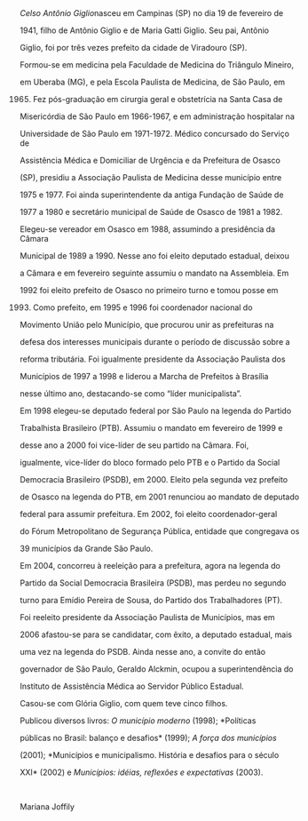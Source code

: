 

 



*Celso Antônio Giglio*nasceu em Campinas (SP) no dia 19 de fevereiro de

1941, filho de Antônio Giglio e de Maria Gatti Giglio. Seu pai, Antônio

Giglio, foi por três vezes prefeito da cidade de Viradouro (SP).



Formou-se em medicina pela Faculdade de Medicina do Triângulo Mineiro,

em Uberaba (MG), e pela Escola Paulista de Medicina, de São Paulo, em

1965. Fez pós-graduação em cirurgia geral e obstetrícia na Santa Casa de

Misericórdia de São Paulo em 1966-1967, e em administração hospitalar na

Universidade de São Paulo em 1971-1972. Médico concursado do Serviço de

Assistência Médica e Domiciliar de Urgência e da Prefeitura de Osasco

(SP), presidiu a Associação Paulista de Medicina desse município entre

1975 e 1977. Foi ainda superintendente da antiga Fundação de Saúde de

1977 a 1980 e secretário municipal de Saúde de Osasco de 1981 a 1982.



Elegeu-se vereador em Osasco em 1988, assumindo a presidência da Câmara

Municipal de 1989 a 1990. Nesse ano foi eleito deputado estadual, deixou

a Câmara e em fevereiro seguinte assumiu o mandato na Assembleia. Em

1992 foi eleito prefeito de Osasco no primeiro turno e tomou posse em

1993. Como prefeito, em 1995 e 1996 foi coordenador nacional do

Movimento União pelo Município, que procurou unir as prefeituras na

defesa dos interesses municipais durante o período de discussão sobre a

reforma tributária. Foi igualmente presidente da Associação Paulista dos

Municípios de 1997 a 1998 e liderou a Marcha de Prefeitos à Brasília

nesse último ano, destacando-se como “líder municipalista”.



Em 1998 elegeu-se deputado federal por São Paulo na legenda do Partido

Trabalhista Brasileiro (PTB). Assumiu o mandato em fevereiro de 1999 e

desse ano a 2000 foi vice-líder de seu partido na Câmara. Foi,

igualmente, vice-líder do bloco formado pelo PTB e o Partido da Social

Democracia Brasileiro (PSDB), em 2000. Eleito pela segunda vez prefeito

de Osasco na legenda do PTB, em 2001 renunciou ao mandato de deputado

federal para assumir prefeitura. Em 2002, foi eleito coordenador-geral

do Fórum Metropolitano de Segurança Pública, entidade que congregava os

39 municípios da Grande São Paulo.



Em 2004, concorreu à reeleição para a prefeitura, agora na legenda do

Partido da Social Democracia Brasileira (PSDB), mas perdeu no segundo

turno para Emídio Pereira de Sousa, do Partido dos Trabalhadores (PT).

Foi reeleito presidente da Associação Paulista de Municípios, mas em

2006 afastou-se para se candidatar, com êxito, a deputado estadual, mais

uma vez na legenda do PSDB. Ainda nesse ano, a convite do então

governador de São Paulo, Geraldo Alckmin, ocupou a superintendência do

Instituto de Assistência Médica ao Servidor Público Estadual.



Casou-se com Glória Giglio, com quem teve cinco filhos.



Publicou diversos livros: *O município moderno* (1998); *Políticas

públicas no Brasil: balanço e desafios* (1999); *A força dos municípios*

(2001); *Municípios e municipalismo. História e desafios para o século

XXI* (2002) e *Municípios: idéias, reflexões e expectativas* (2003).



 



Mariana Joffily



